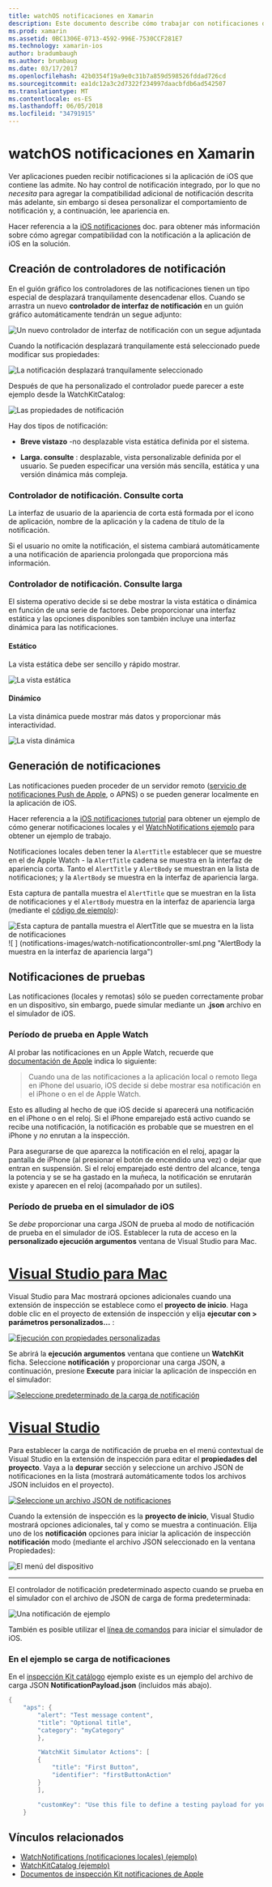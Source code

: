 ```yaml
---
title: watchOS notificaciones en Xamarin
description: Este documento describe cómo trabajar con notificaciones de watchOS en Xamarin. Se trata de crear controladores de notificación, generar notificaciones y notificaciones de prueba.
ms.prod: xamarin
ms.assetid: 0BC1306E-0713-4592-996E-7530CCF281E7
ms.technology: xamarin-ios
author: bradumbaugh
ms.author: brumbaug
ms.date: 03/17/2017
ms.openlocfilehash: 42b0354f19a9e0c31b7a859d598526fddad726cd
ms.sourcegitcommit: ea1dc12a3c2d7322f234997daacbfdb6ad542507
ms.translationtype: MT
ms.contentlocale: es-ES
ms.lasthandoff: 06/05/2018
ms.locfileid: "34791915"
---
```

# <a name="watchos-notifications-in-xamarin"></a>watchOS notificaciones en Xamarin

Ver aplicaciones pueden recibir notificaciones si la aplicación de iOS que contiene las admite. No hay control de notificación integrado, por lo que no *necesita* para agregar la compatibilidad adicional de notificación descrita más adelante, sin embargo si desea personalizar el comportamiento de notificación y, a continuación, lee apariencia en.

Hacer referencia a la [iOS notificaciones](~/ios/platform/user-notifications/deprecated/index.md) doc. para obtener más información sobre cómo agregar compatibilidad con la notificación a la aplicación de iOS en la solución.

## <a name="creating-notification-controllers"></a>Creación de controladores de notificación

En el guión gráfico los controladores de las notificaciones tienen un tipo especial de desplazará tranquilamente desencadenar ellos. Cuando se arrastra un nuevo **controlador de interfaz de notificación** en un guión gráfico automáticamente tendrán un segue adjunto:

![](notifications-images/notification-storyboard1.png "Un nuevo controlador de interfaz de notificación con un segue adjuntada")

Cuando la notificación desplazará tranquilamente está seleccionado puede modificar sus propiedades:

![](notifications-images/notification-storyboard2.png "La notificación desplazará tranquilamente seleccionado")

Después de que ha personalizado el controlador puede parecer a este ejemplo desde la WatchKitCatalog:

![](notifications-images/notifications-segue.png "Las propiedades de notificación")


Hay dos tipos de notificación:

- **Breve vistazo** -no desplazable vista estática definida por el sistema.

- **Larga. consulte** : desplazable, vista personalizable definida por el usuario. Se pueden especificar una versión más sencilla, estática y una versión dinámica más compleja.

### <a name="short-look-notification-controller"></a>Controlador de notificación. Consulte corta

La interfaz de usuario de la apariencia de corta está formada por el icono de aplicación, nombre de la aplicación y la cadena de título de la notificación.

Si el usuario no omite la notificación, el sistema cambiará automáticamente a una notificación de apariencia prolongada que proporciona más información.


### <a name="long-look-notification-controller"></a>Controlador de notificación. Consulte larga

El sistema operativo decide si se debe mostrar la vista estática o dinámica en función de una serie de factores. Debe proporcionar una interfaz estática y las opciones disponibles son también incluye una interfaz dinámica para las notificaciones.

#### <a name="static"></a>Estático

La vista estática debe ser sencillo y rápido mostrar.

![](notifications-images/notification-static.png "La vista estática")

#### <a name="dynamic"></a>Dinámico

La vista dinámica puede mostrar más datos y proporcionar más interactividad.

![](notifications-images/notification-dynamic.png "La vista dinámica")


## <a name="generating-notifications"></a>Generación de notificaciones

Las notificaciones pueden proceder de un servidor remoto ([servicio de notificaciones Push de Apple](https://developer.apple.com/library/ios/documentation/NetworkingInternet/Conceptual/RemoteNotificationsPG/Chapters/ApplePushService.html), o APNS) o se pueden generar localmente en la aplicación de iOS.

Hacer referencia a la [iOS notificaciones tutorial](~/ios/platform/user-notifications/deprecated/local-notifications-in-ios-walkthrough.md) para obtener un ejemplo de cómo generar notificaciones locales y el [WatchNotifications ejemplo](https://developer.xamarin.com/samples/monotouch/WatchKit/WatchNotifications/) para obtener un ejemplo de trabajo.

Notificaciones locales deben tener la `AlertTitle` establecer que se muestre en el de Apple Watch - la `AlertTitle` cadena se muestra en la interfaz de apariencia corta. Tanto el `AlertTitle` y `AlertBody` se muestran en la lista de notificaciones; y la `AlertBody` se muestra en la interfaz de apariencia larga.

Esta captura de pantalla muestra el `AlertTitle` que se muestran en la lista de notificaciones y el `AlertBody` muestra en la interfaz de apariencia larga (mediante el [código de ejemplo](https://developer.xamarin.com/samples/monotouch/WatchKit/WatchNotifications/)):

![](notifications-images/watch-notificationslist-sml.png "Esta captura de pantalla muestra el AlertTitle que se muestra en la lista de notificaciones") ![ ] (notifications-images/watch-notificationcontroller-sml.png "AlertBody la muestra en la interfaz de apariencia larga")

## <a name="testing-notifications"></a>Notificaciones de pruebas

Las notificaciones (locales y remotas) sólo se pueden correctamente probar en un dispositivo, sin embargo, puede simular mediante un **.json** archivo en el simulador de iOS.

### <a name="testing-on-apple-watch"></a>Período de prueba en Apple Watch

Al probar las notificaciones en un Apple Watch, recuerde que [documentación de Apple](https://developer.apple.com/library/ios/documentation/General/Conceptual/WatchKitProgrammingGuide/BasicSupport.html) indica lo siguiente:

> Cuando una de las notificaciones a la aplicación local o remoto llega en iPhone del usuario, iOS decide si debe mostrar esa notificación en el iPhone o en el de Apple Watch.

Esto es alluding al hecho de que iOS decide si aparecerá una notificación en el iPhone o en el reloj. Si el iPhone emparejado está activo cuando se recibe una notificación, la notificación es probable que se muestren en el iPhone y *no* enrutan a la inspección.

Para asegurarse de que aparezca la notificación en el reloj, apagar la pantalla de iPhone (al presionar el botón de encendido una vez) o dejar que entran en suspensión. Si el reloj emparejado esté dentro del alcance, tenga la potencia y se se ha gastado en la muñeca, la notificación se enrutarán existe y aparecen en el reloj (acompañado por un sutiles).

### <a name="testing-on-the-ios-simulator"></a>Período de prueba en el simulador de iOS

Se *debe* proporcionar una carga JSON de prueba al modo de notificación de prueba en el simulador de iOS. Establecer la ruta de acceso en la **personalizado ejecución argumentos** ventana de Visual Studio para Mac.

# <a name="visual-studio-for-mactabvsmac"></a>[Visual Studio para Mac](#tab/vsmac)

Visual Studio para Mac mostrará opciones adicionales cuando una extensión de inspección se establece como el **proyecto de inicio**.
Haga doble clic en el proyecto de extensión de inspección y elija **ejecutar con > parámetros personalizados...** :
    
[![](notifications-images/runwith-customparams-sml.png "Ejecución con propiedades personalizadas")](notifications-images/runwith-customparams.png#lightbox)
    
Se abrirá la **ejecución argumentos** ventana que contiene un **WatchKit** ficha. Seleccione **notificación** y proporcionar una carga JSON, a continuación, presione **Execute** para iniciar la aplicación de inspección en el simulador:
    
[![](notifications-images/runwith-execargs-sml.png "Seleccione predeterminado de la carga de notificación")](notifications-images/runwith-execargs.png#lightbox)

# <a name="visual-studiotabvswin"></a>[Visual Studio](#tab/vswin)

Para establecer la carga de notificación de prueba en el menú contextual de Visual Studio en la extensión de inspección para editar el **propiedades del proyecto**. Vaya a la **depurar** sección y seleccione un archivo JSON de notificaciones en la lista (mostrará automáticamente todos los archivos JSON incluidos en el proyecto).
    
[![](notifications-images/runwith-execargs-sml-vs.png "Seleccione un archivo JSON de notificaciones")](notifications-images/runwith-execargs-vs.png#lightbox)

Cuando la extensión de inspección es la **proyecto de inicio**, Visual Studio mostrará opciones adicionales, tal y como se muestra a continuación. Elija uno de los **notificación** opciones para iniciar la aplicación de inspección **notificación** modo (mediante el archivo JSON seleccionado en la ventana Propiedades):
    
![](notifications-images/runwith-vs.png "El menú del dispositivo")

-----

El controlador de notificación predeterminado aspecto cuando se prueba en el simulador con el archivo de JSON de carga de forma predeterminada:

![](notifications-images/notification-debug-sml.png "Una notificación de ejemplo")

También es posible utilizar el [línea de comandos](~/ios/watchos/troubleshooting.md#command_line) para iniciar el simulador de iOS.

### <a name="example-notification-payload"></a>En el ejemplo se carga de notificaciones

En el [inspección Kit catálogo](https://developer.xamarin.com/samples/monotouch/WatchKit/WatchKitCatalog/) ejemplo existe es un ejemplo del archivo de carga JSON **NotificationPayload.json** (incluidos más abajo).

```csharp
{
    "aps": {
        "alert": "Test message content",
        "title": "Optional title",
        "category": "myCategory"
        },

        "WatchKit Simulator Actions": [
        {
            "title": "First Button",
            "identifier": "firstButtonAction"
        }
        ],

        "customKey": "Use this file to define a testing payload for your notifications. The aps dictionary specifies the category, alert text and title. The WatchKit Simulator Actions array can provide info for one or more action buttons in addition to the standard Dismiss button. Any other top level keys are custom payload. If you have multiple such JSON files in your project, you'll be able to choose between them in when selecting to debug the notification interface of your Watch App."
    }
```



## <a name="related-links"></a>Vínculos relacionados

- [WatchNotifications (notificaciones locales) (ejemplo)](https://developer.xamarin.com/samples/monotouch/WatchKit/WatchNotifications/)
- [WatchKitCatalog (ejemplo)](https://developer.xamarin.com/samples/monotouch/WatchKit/WatchKitCatalog/)
- [Documentos de inspección Kit notificaciones de Apple](https://developer.apple.com/library/ios/documentation/General/Conceptual/WatchKitProgrammingGuide/BasicSupport.html)
